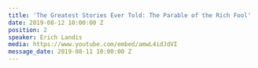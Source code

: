 ```yaml
---
title: 'The Greatest Stories Ever Told: The Parable of the Rich Fool'
date: 2019-08-12 10:00:00 Z
position: 2
speaker: Erich Landis
media: https://www.youtube.com/embed/amwL4idJdVI
message_date: 2019-08-11 10:00:00 Z
---
```


